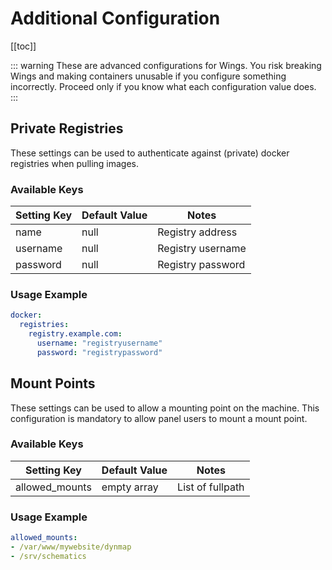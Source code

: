 # Additional Configuration

[[toc]]

::: warning
These are advanced configurations for Wings. You risk breaking Wings and making containers unusable if
you configure something incorrectly. Proceed only if you know what each configuration value does.
:::

## Private Registries

These settings can be used to authenticate against (private) docker registries when pulling images.

### Available Keys

| Setting Key | Default Value | Notes |
|-------------|---------------|-------|
| name        | null          | Registry address |
| username    | null          | Registry username |
| password    | null          | Registry password |


### Usage Example

```yml
docker:
  registries:
    registry.example.com:
      username: "registryusername"
      password: "registrypassword"
```


## Mount Points

These settings can be used to allow a mounting point on the machine.
This configuration is mandatory to allow panel users to mount a mount point.

### Available Keys

| Setting Key | Default Value | Notes |
|-------------|---------------|-------|
| allowed_mounts        | empty array          | List of fullpath |

### Usage Example

```yml
allowed_mounts:
- /var/www/mywebsite/dynmap
- /srv/schematics
```

